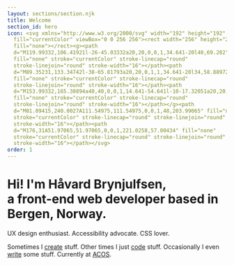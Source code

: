 ```yaml
---
layout: sections/section.njk
title: Welcome
section_id: hero
icon: <svg xmlns="http://www.w3.org/2000/svg" width="192" height="192"
  fill="currentColor" viewBox="0 0 256 256"><rect width="256" height="256"
  fill="none"></rect><g><path
  d="M119.99332,106.41921l-26-45.03332a20,20,0,0,1,34.641-20l40,69.282"
  fill="none" stroke="currentColor" stroke-linecap="round"
  stroke-linejoin="round" stroke-width="16"></path><path
  d="M89.35231,133.34742l-38-65.81793a20,20,0,1,1,34.641-20l34,58.88972"
  fill="none" stroke="currentColor" stroke-linecap="round"
  stroke-linejoin="round" stroke-width="16"></path><path
  d="M153.99332,165.30894a40,40,0,0,1,14.641-54.641l-10-17.32051a20,20,0,1,1,34.641-20l20,34.641a80,80,0,1,1-138.56406,80l-38-65.81793a20,20,0,0,1,34.641-20l18,31.17692"
  fill="none" stroke="currentColor" stroke-linecap="round"
  stroke-linejoin="round" stroke-width="16"></path></g><path
  d="M81.09415,240.0027A111.54975,111.54975,0,0,1,48,203.99065" fill="none"
  stroke="currentColor" stroke-linecap="round" stroke-linejoin="round"
  stroke-width="16"></path><path
  d="M176,31A51.97065,51.97065,0,0,1,221.0258,57.00434" fill="none"
  stroke="currentColor" stroke-linecap="round" stroke-linejoin="round"
  stroke-width="16"></path></svg>
order: 1
---
```

# Hi! I'm Håvard Brynjulfsen, <br />a front-end web developer based in Bergen, Norway.

UX design enthusiast. Accessibility advocate. CSS lover. 

Sometimes I [create](#projects) stuff. Other times I just [code](#codepen) stuff. Occasionally I even [write](#writing) some stuff. Currently at [ACOS](https://acos.no).